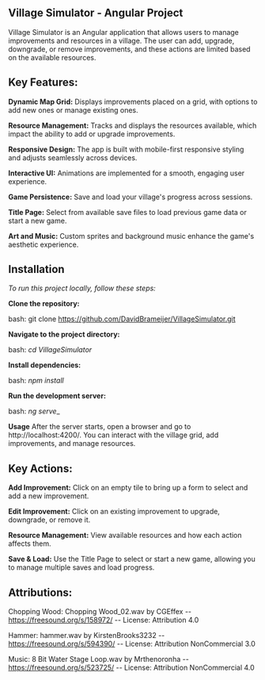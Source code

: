 **Village Simulator - Angular Project**
-----
Village Simulator is an Angular application that allows users to manage improvements and resources in a village.
The user can add, upgrade, downgrade, or remove improvements, and these actions are limited based on the available resources.

**Key Features:**
-----
**Dynamic Map Grid:** Displays improvements placed on a grid, with options to add new ones or manage existing ones.

**Resource Management:** Tracks and displays the resources available, which impact the ability to add or upgrade improvements.

**Responsive Design:** The app is built with mobile-first responsive styling and adjusts seamlessly across devices.

**Interactive UI:** Animations are implemented for a smooth, engaging user experience.

**Game Persistence:** Save and load your village's progress across sessions.

**Title Page:** Select from available save files to load previous game data or start a new game.

**Art and Music:** Custom sprites and background music enhance the game's aesthetic experience.

**Installation**
-----

_To run this project locally, follow these steps:_

**Clone the repository:**

bash: git clone https://github.com/DavidBrameijer/VillageSimulator.git

**Navigate to the project directory:**

bash: _cd VillageSimulator_

**Install dependencies:**

bash: _npm install_

**Run the development server:**

bash: _ng serve__

**Usage**
After the server starts, open a browser and go to http://localhost:4200/. You can interact with the village grid, add improvements, and manage resources.

**Key Actions:**
-----

**Add Improvement:** Click on an empty tile to bring up a form to select and add a new improvement.

**Edit Improvement:** Click on an existing improvement to upgrade, downgrade, or remove it.

**Resource Management:** View available resources and how each action affects them.

**Save & Load:** Use the Title Page to select or start a new game, allowing you to manage multiple saves and load progress.


Attributions:
-----

Chopping Wood: Chopping Wood_02.wav by CGEffex -- https://freesound.org/s/158972/ -- License: Attribution 4.0

Hammer: hammer.wav by KirstenBrooks3232 -- https://freesound.org/s/594390/ -- License: Attribution NonCommercial 3.0

Music: 8 Bit Water Stage Loop.wav by Mrthenoronha -- https://freesound.org/s/523725/ -- License: Attribution NonCommercial 4.0
